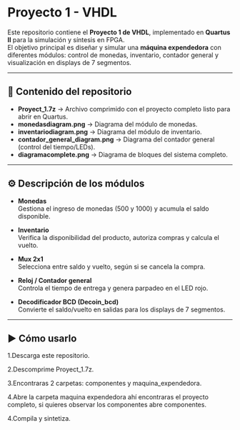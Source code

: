# Proyecto 1 - VHDL

Este repositorio contiene el **Proyecto 1 de VHDL**, implementado en **Quartus II** para la simulación y síntesis en FPGA.  
El objetivo principal es diseñar y simular una **máquina expendedora** con diferentes módulos: control de monedas, inventario, contador general y visualización en displays de 7 segmentos.

---

## 📂 Contenido del repositorio

- **Proyect_1.7z** → Archivo comprimido con el proyecto completo listo para abrir en Quartus.
- **monedasdiagram.png** → Diagrama del módulo de monedas.
- **inventariodiagram.png** → Diagrama del módulo de inventario.
- **contador_general_diagram.png** → Diagrama del contador general (control del tiempo/LEDs).
- **diagramacomplete.png** → Diagrama de bloques del sistema completo.

---

## ⚙️ Descripción de los módulos

- **Monedas**  
  Gestiona el ingreso de monedas (500 y 1000) y acumula el saldo disponible.

- **Inventario**  
  Verifica la disponibilidad del producto, autoriza compras y calcula el vuelto.

- **Mux 2x1**  
  Selecciona entre saldo y vuelto, según si se cancela la compra.

- **Reloj / Contador general**  
  Controla el tiempo de entrega y genera parpadeo en el LED rojo.

- **Decodificador BCD (Decoin_bcd)**  
  Convierte el saldo/vuelto en salidas para los displays de 7 segmentos.

---

## ▶️ Cómo usarlo

1.Descarga este repositorio.

2.Descomprime Proyect_1.7z.

3.Encontraras 2 carpetas: componentes y maquina_expendedora.

4.Abre la carpeta maquina expendedora ahí encontraras el proyecto completo, si quieres observar los componentes abre componentes.

4.Compila y sintetiza.
